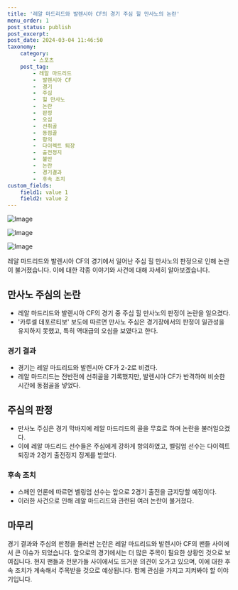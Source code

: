 ```yaml
---
title: '레알 마드리드와 발렌시아 CF의 경기 주심 힐 만사노의 논란'
menu_order: 1
post_status: publish
post_excerpt: 
post_date: 2024-03-04 11:46:50
taxonomy:
    category:
        - 스포츠
    post_tag:
        - 레알 마드리드
        -  발렌시아 CF
        -  경기
        -  주심
        -  힐 만사노
        -  논란
        -  판정
        -  오심
        -  선취골
        -  동점골
        -  항의
        -  다이렉트 퇴장
        -  출전정지
        -  불만
        -  논란
        -  경기결과
        -  후속 조치
custom_fields:
    field1: value 1
    field2: value 2
---
```


![Image](https://imgnews.pstatic.net/image/117/2024/03/04/0003809998_001_20240304073103594.jpg?type=w647)

![Image](https://imgnews.pstatic.net/image/117/2024/03/04/0003809998_002_20240304073103633.jpg?type=w647)

![Image](https://imgnews.pstatic.net/image/117/2024/03/04/0003809998_003_20240304073103682.jpg?type=w647)

레알 마드리드와 발렌시아 CF의 경기에서 일어난 주심 힐 만사노의 판정으로 인해 논란이 불거졌습니다. 이에 대한 각종 이야기와 사건에 대해 자세히 알아보겠습니다.
## 만사노 주심의 논란
- 레알 마드리드와 발렌시아 CF의 경기 중 주심 힐 만사노의 판정이 논란을 일으켰다.
- '카루셀 데포르티보' 보도에 따르면 만사노 주심은 경기장에서의 판정이 일관성을 유지하지 못했고, 특히 역대급의 오심을 보였다고 한다.
### 경기 결과
- 경기는 레알 마드리드와 발렌시아 CF가 2-2로 비겼다.
- 레알 마드리드는 전반전에 선취골을 기록했지만, 발렌시아 CF가 반격하여 비슷한 시간에 동점골을 넣었다.
## 주심의 판정
- 만사노 주심은 경기 막바지에 레알 마드리드의 골을 무효로 하며 논란을 불러일으켰다.
- 이에 레알 마드리드 선수들은 주심에게 강하게 항의하였고, 벨링엄 선수는 다이렉트 퇴장과 2경기 출전정지 징계를 받았다.
### 후속 조치
- 스페인 언론에 따르면 벨링엄 선수는 앞으로 2경기 출전을 금지당할 예정이다.
- 이러한 사건으로 인해 레알 마드리드와 관련된 여러 논란이 불거졌다.
## 마무리
경기 결과와 주심의 판정을 둘러싼 논란은 레알 마드리드와 발렌시아 CF의 팬들 사이에서 큰 이슈가 되었습니다. 앞으로의 경기에서는 더 많은 주목이 필요한 상황인 것으로 보여집니다. 현지 팬들과 전문가들 사이에서도 뜨거운 의견이 오가고 있으며, 이에 대한 후속 조치가 계속해서 주목받을 것으로 예상됩니다. 함께 관심을 가지고 지켜봐야 할 이야기입니다.
